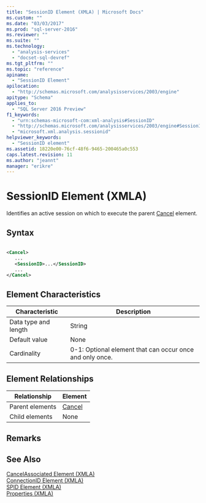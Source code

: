 ```yaml
---
title: "SessionID Element (XMLA) | Microsoft Docs"
ms.custom: ""
ms.date: "03/03/2017"
ms.prod: "sql-server-2016"
ms.reviewer: ""
ms.suite: ""
ms.technology: 
  - "analysis-services"
  - "docset-sql-devref"
ms.tgt_pltfrm: ""
ms.topic: "reference"
apiname: 
  - "SessionID Element"
apilocation: 
  - "http://schemas.microsoft.com/analysisservices/2003/engine"
apitype: "Schema"
applies_to: 
  - "SQL Server 2016 Preview"
f1_keywords: 
  - "urn:schemas-microsoft-com:xml-analysis#SessionID"
  - "http://schemas.microsoft.com/analysisservices/2003/engine#SessionID"
  - "microsoft.xml.analysis.sessionid"
helpviewer_keywords: 
  - "SessionID element"
ms.assetid: 18220e00-76cf-48f6-9465-200465a0c553
caps.latest.revision: 11
ms.author: "jeannt"
manager: "erikre"
---
```

# SessionID Element (XMLA)
  Identifies an active session on which to execute the parent [Cancel](../../../analysis-services/xmla/xml-elements-commands/cancel-element-xmla.md) element.  
  
## Syntax  
  
```xml  
  
<Cancel>  
   ...  
   <SessionID>...</SessionID>  
   ...  
</Cancel>  
```  
  
## Element Characteristics  
  
|Characteristic|Description|  
|--------------------|-----------------|  
|Data type and length|String|  
|Default value|None|  
|Cardinality|0-1: Optional element that can occur once and only once.|  
  
## Element Relationships  
  
|Relationship|Element|  
|------------------|-------------|  
|Parent elements|[Cancel](../../../analysis-services/xmla/xml-elements-commands/cancel-element-xmla.md)|  
|Child elements|None|  
  
## Remarks  
  
## See Also  
 [CancelAssociated Element &#40;XMLA&#41;](../../../analysis-services/xmla/xml-elements-properties/cancelassociated-element-xmla.md)   
 [ConnectionID Element &#40;XMLA&#41;](../../../analysis-services/xmla/xml-elements-properties/connectionid-element-xmla.md)   
 [SPID Element &#40;XMLA&#41;](../../../analysis-services/xmla/xml-elements-properties/spid-element-xmla.md)   
 [Properties &#40;XMLA&#41;](../../../analysis-services/xmla/xml-elements-properties/xml-elements-properties.md)  
  
  
